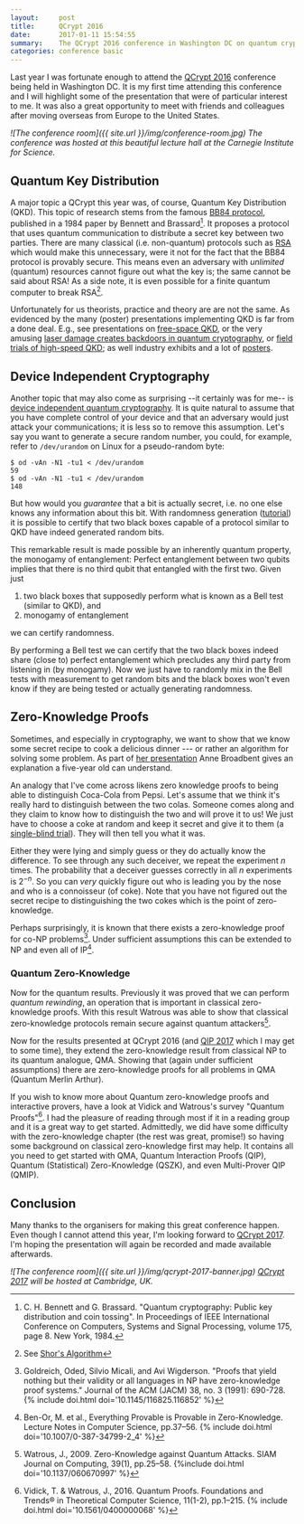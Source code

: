 ```yaml
---
layout:     post
title:      QCrypt 2016
date:       2017-01-11 15:54:55
summary:    The QCrypt 2016 conference in Washington DC on quantum cryptography.
categories: conference basic
---
```


Last year I was fortunate enough to attend the [QCrypt 2016](http://2016.qcrypt.net/) conference being held in Washington DC.
It is my first time attending this conference and I will highlight some of the presentation that
were of particular interest to me.
It was also a great opportunity to meet with friends and colleagues after moving overseas
from Europe to the United States.

_![The conference room]({{ site.url }}/img/conference-room.jpg)_
_The conference was hosted at this beautiful lecture hall at the Carnegie Institute for Science._

## Quantum Key Distribution
A major topic a QCrypt this year was, of course, Quantum Key Distribution (QKD).
This topic of research stems from the famous [BB84 protocol](https://en.wikipedia.org/wiki/BB84), published in a 1984 paper by Bennett and Brassard[^1].
It proposes a protocol that uses quantum communication to distribute a secret key between two parties.
There are many classical (i.e. non-quantum) protocols such as [RSA](https://en.wikipedia.org/wiki/RSA_(cryptosystem))
which would make this unnecessary,
were it not for the fact that the BB84 protocol is provably secure.
This means even an adversary with _unlimited_ (quantum) resources cannot figure out what the key is;
the same cannot be said about RSA!
As a side note, it is even possible for a finite quantum computer to break RSA[^2].

Unfortunately for us theorists, practice and theory are are not the same. 
As evidenced by the many (poster) presentations implementing QKD is far from a done deal.
E.g., see presentations on [free-space QKD](http://2016.qcrypt.net/invited-talks#jennewein),
or the very amusing [laser damage creates backdoors in quantum cryptography](http://2016.qcrypt.net/contributed-talks/#sajeed),
or [field trials of high-speed QKD](http://2016.qcrypt.net/contributed-talks/#dixon);
as well industry exhibits and a lot of [posters](http://2016.qcrypt.net/posters/).

## Device Independent Cryptography
Another topic that may also come as surprising --it certainly was for me-- is
[device independent quantum cryptography](https://en.wikipedia.org/wiki/Device-independent_quantum_cryptography).
It is quite natural to assume that you have complete control of your device
and that an adversary would just attack your communications;
it is less so to remove this assumption.
Let's say you want to generate a secure random number,
you could, for example, refer to `/dev/urandom` on Linux for a pseudo-random byte:

```shell
$ od -vAn -N1 -tu1 < /dev/urandom 
59
$ od -vAn -N1 -tu1 < /dev/urandom 
148
```

But how would you _guarantee_ that a bit is actually secret,
i.e. no one else knows any information about this bit.
With randomness generation ([tutorial](http://2016.qcrypt.net/tutorials-2/#colbeck))
it is possible to certify that two black boxes capable of a protocol similar to
QKD have indeed generated random bits.

This remarkable result is made possible by an inherently quantum property, the monogamy of entanglement:
Perfect entanglement between two qubits implies that there is no third qubit that entangled with the first two.
Given just

1. two black boxes that supposedly perform what is known as a Bell test (similar to QKD), and
2. monogamy of entanglement

we can certify randomness.

By performing a Bell test we can certify that the two black boxes indeed share (close to) perfect entanglement
which precludes any third party from listening in (by monogamy).
Now we just have to randomly mix in the Bell tests with measurement to get random bits
and the black boxes won't even know if they are being tested or actually generating randomness.

## Zero-Knowledge Proofs
Sometimes, and especially in cryptography, we want to show that we know some secret recipe
to cook a delicious dinner --- or rather an algorithm for solving some problem.
As part of [her presentation](https://youtu.be/olPJLHzjwbU)
Anne Broadbent gives an explanation a five-year old can understand.

An analogy that I've come across likens zero knowledge proofs to being able to distinguish
Coca-Cola from Pepsi. 
Let's assume that we think it's really hard to distinguish between the two colas.
Someone comes along and they claim to know how to distinguish the two and will prove it to us!
We just have to choose a coke at random and keep it secret
and give it to them (a [single-blind trial](https://en.wikipedia.org/wiki/Blinded_experiment#Single-blind_trials)).
They will then tell you what it was. 

Either they were lying and simply guess or they do actually know the difference.
To see through any such deceiver, we repeat the experiment $n$ times.
The probability that a deceiver guesses correctly in all $n$ experiments is $2^{-n}$.
So you can _very_ quickly figure out who is leading you by the nose and who is a connoisseur (of coke).
Note that you have not figured out the secret recipe to distinguishing the two cokes
which is the point of zero-knowledge.

Perhaps surprisingly, it is known that there exists a zero-knowledge proof for co-NP problems[^classicalzk].
Under sufficient assumptions this can be extended to NP and even all of IP[^ipzk].

### Quantum Zero-Knowledge
Now for the quantum results.
Previously it was proved that we can perform _quantum rewinding_,
an operation that is important in classical zero-knowledge proofs.
With this result Watrous was able to show that classical zero-knowledge protocols
remain secure against quantum attackers[^watrouszk].

Now for the results presented at QCrypt 2016 (and [QIP 2017](https://stationq.microsoft.com/qip-2017-conference-schedule/#m-psIA-song) which I may get to some time),
they extend the zero-knowledge result from classical NP to its quantum analogue, QMA.
Showing that (again under sufficient assumptions)
there are zero-knowledge proofs for all problems in QMA (Quantum Merlin Arthur).

If you wish to know more about Quantum zero-knowledge proofs and interactive provers,
have a look at Vidick and Watrous's survey "Quantum Proofs"[^quantumproofs].
I had the pleasure of reading through most if it in a reading group and it is a great way to get started.
Admittedly, we did have some difficulty with the zero-knowledge chapter (the rest was great, promise!)
so having some background on classical zero-knowledge first may help.
It contains all you need to get started with QMA, Quantum Interaction Proofs (QIP),
Quantum (Statistical) Zero-Knowledge (QSZK), and even Multi-Prover QIP (QMIP).

## Conclusion
Many thanks to the organisers for making this great conference happen.
Even though I cannot attend this year, I'm looking forward to [QCrypt 2017](http://2017.qcrypt.net/previous-next-conferences/).
I'm hoping the presentation will again be recorded and made available afterwards.

_![The conference room]({{ site.url }}/img/qcrypt-2017-banner.jpg)_
_[QCrypt 2017](http://2017.qcrypt.net/previous-next-conferences/) will be hosted at Cambridge, UK._


[^1]: C. H. Bennett and G. Brassard. "Quantum cryptography: Public key distribution and coin tossing". In Proceedings of IEEE International Conference on Computers, Systems and Signal Processing, volume 175, page 8. New York, 1984. 
[^2]: See [Shor's Algorithm](https://en.wikipedia.org/wiki/Shor%27s_algorithm)
[^classicalzk]: Goldreich, Oded, Silvio Micali, and Avi Wigderson. "Proofs that yield nothing but their validity or all languages in NP have zero-knowledge proof systems." Journal of the ACM (JACM) 38, no. 3 (1991): 690-728. {% include doi.html doi='10.1145/116825.116852' %}
[^ipzk]: Ben-Or, M. et al., Everything Provable is Provable in Zero-Knowledge. Lecture Notes in Computer Science, pp.37–56. {% include doi.html doi='10.1007/0-387-34799-2_4' %}
[^watrouszk]: Watrous, J., 2009. Zero-Knowledge against Quantum Attacks. SIAM Journal on Computing, 39(1), pp.25–58. {%include doi.html doi='10.1137/060670997' %}
[^quantumproofs]: Vidick, T. & Watrous, J., 2016. Quantum Proofs. Foundations and Trends® in Theoretical Computer Science, 11(1-2), pp.1–215. {% include doi.html doi='10.1561/0400000068' %}

